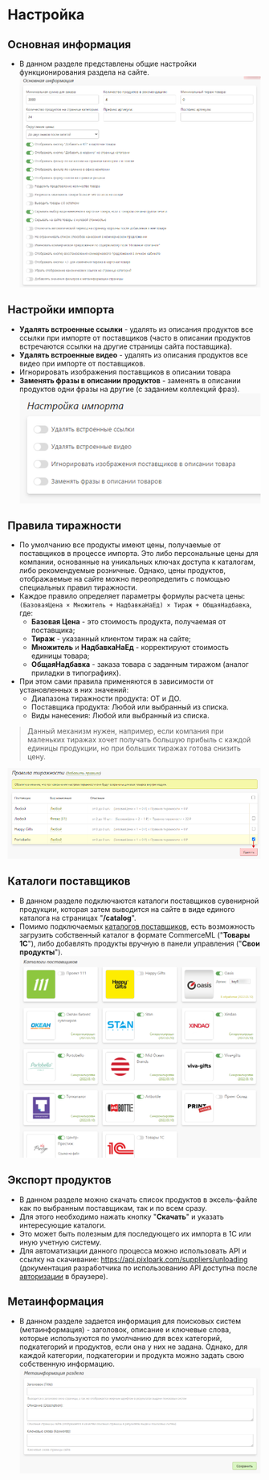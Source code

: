 # Настройка
## Основная информация
* В данном разделе представлены общие настройки функционирования раздела на сайте.
![](../_media/gift/gift31.png ':size=70%')

## Настройки импорта
* __Удалять встроенные ссылки__ - удалять из описания продуктов все ссылки при импорте от поставщиков (часто в описании продуктов встречаются ссылки на другие страницы сайта поставщика).
* __Удалять встроенные видео__ - удалять из описания продуктов все видео при импорте от поставщиков.
* Игнорировать изображения поставщиков в описании товара
* __Заменять фразы в описании продуктов__ - заменять в описании продуктов одни фразы на другие (с заданием коллекций фраз).
![](../_media/gift/gift32.png ':size=30%')

## Правила тиражности
* По умолчанию все продукты имеют цены, получаемые от поставщиков в процессе импорта. Это либо персональные цены для компании, основанные на уникальных ключах доступа к каталогам, либо рекомендуемые розничные. Однако, цены продуктов, отображаемые на сайте можно переопределить с помощью специальных правил тиражности.
* Каждое правило определяет параметры формулы расчета цены: `(БазоваяЦена × Множитель + НадбавкаНаЕд) × Тираж + ОбщаяНадбавка`, где:
    + __Базовая Цена__ - это стоимость продукта, получаемая от поставщика;
    + __Тираж__ - указанный клиентом тираж на сайте;
    + __Множитель__ и __НадбавкаНаЕд__ - корректируют стоимость единицы товара;
    + __ОбщаяНадбавка__ - заказа товара с заданным тиражом (аналог приладки в типографиях).
* При этом сами правила применяются в зависимости от установленных в них значений:
    + Диапазона тиражности продукта: ОТ и ДО.
    + Поставщика продукта: Любой или выбранный из списка.
    + Виды нанесения: Любой или выбранный из списка.

> Данный механизм нужен, например, если компания при маленьких тиражах хочет получать большую прибыль с каждой единицы продукции, но при больших тиражах готова снизить цену.

![](../_media/gift/gift33.png ':size=70%')

## Каталоги поставщиков
* В данном разделе подключаются каталоги поставщиков сувенирной продукции, которая затем выводится на сайте в виде единого каталога на страницах "__/catalog__".
* Помимо подключаемых [каталогов поставщиков](https://pixlpark.ru/features/gifts), есть возможность загрузить собственный каталог в формате CommerceML ("__Товары 1С__"), либо добавлять продукты вручную в панели управления ("__Свои продукты__").
![](../_media/gift/gift34.png ':size=70%')

## Экспорт продуктов
* В данном разделе можно скачать список продуктов в эксель-файле как по выбранным поставщикам, так и по всем сразу.
* Для этого необходимо нажать кнопку "__Скачать__" и указать интересующие каталоги.
* Это может быть полезным для последующего их импорта в 1С или иную учетную систему.
* Для автоматизации данного процесса можно использовать API и ссылку на скачивание: https://api.pixlpark.com/suppliers/unloading (документация разработчика по использованию API доступна после [авторизации](https://api.pixlpark.com/account/login) в браузере).

## Метаинформация
* В данном разделе задается информация для поисковых систем (метаинформация) - заголовок, описание и ключевые слова, которые используются по умолчанию для всех категорий, подкатегорий и продуктов, если она у них не задана. Однако, для каждой категории, подкатегории и продукта можно задать свою собственную информацию.
![](../_media/gift/gift35.png ':size=70%')